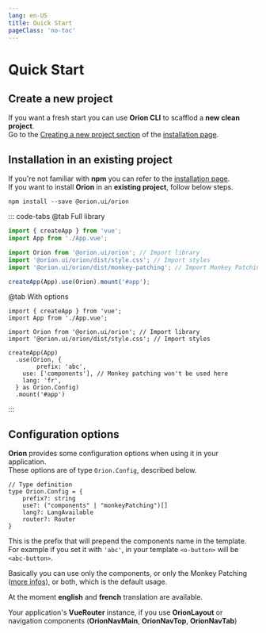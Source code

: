 ```yaml
---
lang: en-US
title: Quick Start
pageClass: 'no-toc'
---
```


# Quick Start

## Create a new project

If you want a fresh start you can use **Orion CLI** to scafflod a **new clean project**.\
Go to the [Creating a new project section](installation.md#creating-a-new-project) of the [installation page](installation.md).

## Installation in an existing project

If you're not familiar with **npm** you can refer to the [installation page](installation.md).\
If you want to install **Orion** in an **existing project**, follow below steps.

```sh:no-line-numbers
npm install --save @orion.ui/orion
```

::: code-tabs
@tab Full library

```ts {4,5,6,9}
import { createApp } from 'vue';
import App from './App.vue';

import Orion from '@orion.ui/orion'; // Import library
import '@orion.ui/orion/dist/style.css'; // Import styles
import '@orion.ui/orion/dist/monkey-patching'; // Import Monkey Patching definition file

createApp(App).use(Orion).mount('#app');
```

@tab With options

```ts{8-12}
import { createApp } from 'vue';
import App from './App.vue';

import Orion from '@orion.ui/orion'; // Import library
import '@orion.ui/orion/dist/style.css'; // Import styles

createApp(App)
  .use(Orion, {
		prefix: 'abc',
    use: ['components'], // Monkey patching won't be used here
    lang: 'fr',
  } as Orion.Config)
  .mount('#app')
```

:::

## Configuration options

**Orion** provides some configuration options when using it in your application.\
These options are of type `Orion.Config`, described below.

<type-description>

```ts:no-line-numbers
// Type definition
type Orion.Config = {
	prefix?: string
	use?: ("components" | "monkeyPatching")[]
	lang?: LangAvailable
	router?: Router
}
```

<prop-description name="prefix" type="string" value="'o'">

This is the prefix that will prepend the components name in the template.\
For example if you set it with `'abc'`, in your template `<o-button>` will be `<abc-button>`.

</prop-description>

<prop-description name="use" type="('components' | 'monkeyPatching')[]" value="['components', 'monkeyPatching']">

Basically you can use only the components, or only the Monkey Patching ([more infos](monkey-patching.md)), or both, which is the default usage.

</prop-description>

<prop-description name="lang" type="'en' | 'fr'" value="'en'">

At the moment **english** and **french** translation are available.

</prop-description>

<prop-description name="router" type="Router" value="undefined">

Your application's **VueRouter** instance, if you use **OrionLayout** or navigation components (**OrionNavMain**, **OrionNavTop**, **OrionNavTab**)

</prop-description>

</type-description>
